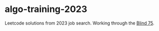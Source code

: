 # algo-training-2023

Leetcode solutions from 2023 job search. Working through the [Blind 75](https://neetcode.io/practice).
